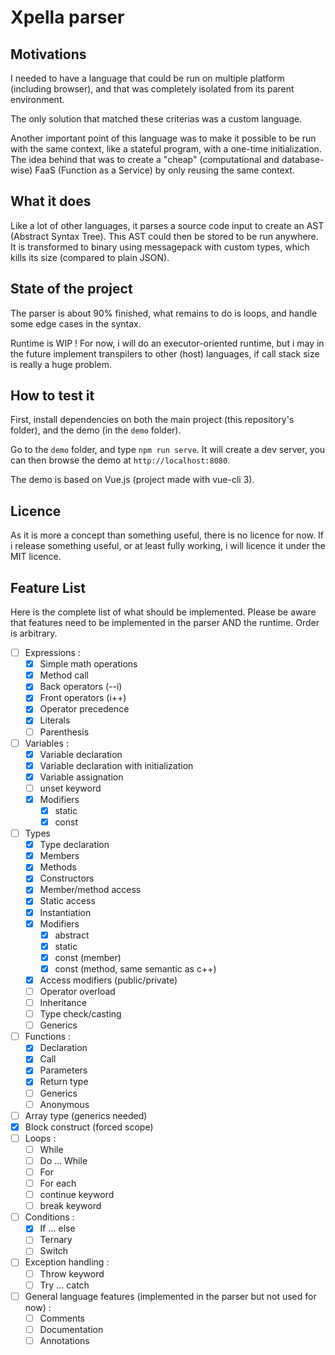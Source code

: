 # Xpella parser

## Motivations

I needed to have a language that could be run on multiple platform (including browser), and that was completely isolated from its parent environment.

The only solution that matched these criterias was a custom language.

Another important point of this language was to make it possible to be run with the same context, like a stateful program, with a one-time initialization.
The idea behind that was to create a "cheap" (computational and database-wise) FaaS (Function as a Service) by only reusing the same context.

## What it does

Like a lot of other languages, it parses a source code input to create an AST (Abstract Syntax Tree).
This AST could then be stored to be run anywhere. It is transformed to binary using messagepack with custom types, which kills its size (compared to plain JSON).

## State of the project

The parser is about 90% finished, what remains to do is loops, and handle some edge cases in the syntax.

Runtime is WIP !
For now, i will do an executor-oriented runtime, but i may in the future implement transpilers to other (host) languages, if call stack size is really a huge problem.

## How to test it

First, install dependencies on both the main project (this repository's folder), and the demo (in the `demo` folder).

Go to the `demo` folder, and type `npm run serve`.
It will create a dev server, you can then browse the demo at `http://localhost:8080`.

The demo is based on Vue.js (project made with vue-cli 3).

## Licence

As it is more a concept than something useful, there is no licence for now.
If i release something useful, or at least fully working, i will licence it under the MIT licence.

## Feature List

Here is the complete list of what should be implemented.
Please be aware that features need to be implemented in the parser AND the runtime.
Order is arbitrary.

- [ ] Expressions :
  - [x] Simple math operations
  - [x] Method call
  - [x] Back operators (--i)
  - [x] Front operators (i++)
  - [x] Operator precedence
  - [x] Literals
  - [ ] Parenthesis
- [ ] Variables :
  - [x] Variable declaration
  - [x] Variable declaration with initialization
  - [x] Variable assignation
  - [ ] unset keyword
  - [x] Modifiers
    - [x] static
    - [x] const
- [ ] Types
  - [x] Type declaration
  - [x] Members
  - [x] Methods
  - [x] Constructors
  - [x] Member/method access
  - [x] Static access
  - [x] Instantiation
  - [x] Modifiers
    - [x] abstract
    - [x] static
    - [x] const (member)
    - [x] const (method, same semantic as c++)
  - [x] Access modifiers (public/private)
  - [ ] Operator overload
  - [ ] Inheritance
  - [ ] Type check/casting
  - [ ] Generics
- [ ] Functions :
  - [x] Declaration
  - [x] Call
  - [x] Parameters
  - [x] Return type
  - [ ] Generics
  - [ ] Anonymous
- [ ] Array type (generics needed)
- [x] Block construct (forced scope)
- [ ] Loops :
  - [ ] While
  - [ ] Do ... While
  - [ ] For
  - [ ] For each
  - [ ] continue keyword
  - [ ] break keyword
- [ ] Conditions :
  - [x] If ... else
  - [ ] Ternary
  - [ ] Switch
- [ ] Exception handling :
  - [ ] Throw keyword
  - [ ] Try ... catch
- [ ] General language features (implemented in the parser but not used for now) :
  - [ ] Comments
  - [ ] Documentation
  - [ ] Annotations